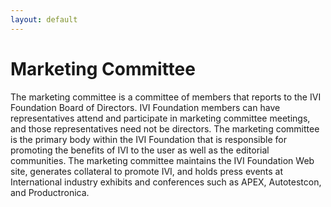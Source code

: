 ```yaml
---
layout: default
---
```

# Marketing Committee

The marketing committee is a committee of members that reports to the
IVI Foundation Board of Directors. IVI Foundation members can have
representatives attend and participate in marketing committee meetings,
and those representatives need not be directors. The marketing committee
is the primary body within the IVI Foundation that is responsible for
promoting the benefits of IVI to the user as well as the editorial
communities. The marketing committee maintains the IVI Foundation Web
site, generates collateral to promote IVI, and holds press events at
International industry exhibits and conferences such as APEX,
Autotestcon, and Productronica.

